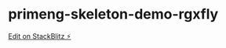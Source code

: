 # primeng-skeleton-demo-rgxfly

[Edit on StackBlitz ⚡️](https://stackblitz.com/edit/primeng-skeleton-demo-rgxfly)